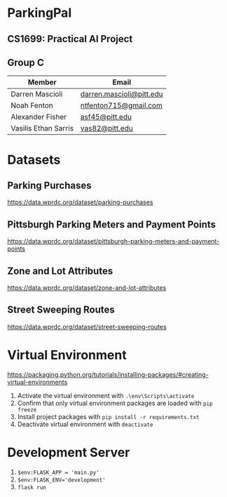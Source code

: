 # ParkingPal 
## CS1699: Practical AI Project

## Group C

| Member               | Email                    |
| -------------------- | ------------------------ |
| Darren Mascioli      | darren.mascioli@pitt.edu |
| Noah Fenton          | ntfenton715@gmail.com    |
| Alexander Fisher     | asf45@pitt.edu           |
| Vasilis Ethan Sarris | vas82@pitt.edu           |


# Datasets

## Parking Purchases

https://data.wprdc.org/dataset/parking-purchases

## Pittsburgh Parking Meters and Payment Points

https://data.wprdc.org/dataset/pittsburgh-parking-meters-and-payment-points

## Zone and Lot Attributes

https://data.wprdc.org/dataset/zone-and-lot-attributes

## Street Sweeping Routes

https://data.wprdc.org/dataset/street-sweeping-routes

# Virtual Environment
https://packaging.python.org/tutorials/installing-packages/#creating-virtual-environments  

1. Activate the virtual environment with `.\env\Scripts\activate`
2. Confirm that only virtual environment packages are loaded with `pip freeze`
3. Install project packages with `pip install -r requirements.txt` 
4. Deactivate virtual environment with `deactivate`

# Development Server
1. `$env:FLASK_APP = 'main.py'`
2. `$env:FLASK_ENV='development'`
3. `flask run`
